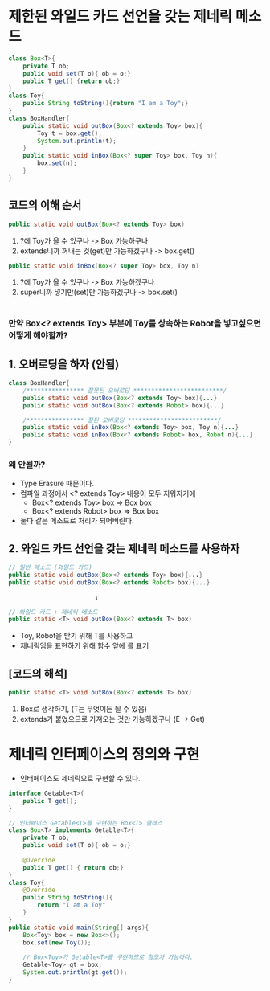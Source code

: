 # 제한된 와일드 카드 선언을 갖는 제네릭 메소드
```java
class Box<T>{
    private T ob;
    public void set(T o){ ob = o;}
    public T get() {return ob;}
}
class Toy{
    public String toString(){return "I am a Toy";}
}
class BoxHandler{
    public static void outBox(Box<? extends Toy> box){
        Toy t = box.get();
        System.out.println(t);
    }
    public static void inBox(Box<? super Toy> box, Toy n){
        box.set(n);
    }
}
```
## 코드의 이해 순서
```java
public static void outBox(Box<? extends Toy> box)
```
1. ?에 Toy가 올 수 있구나 -> Box<Toy> 가능하구나
2. extends니까 꺼내는 것(get)만 가능하겠구나 -> box.get()
```java
public static void inBox(Box<? super Toy> box, Toy n)
```
1. ?에 Toy가 올 수 있구나 -> Box<Toy> 가능하겠구나
2. super니까 넣기만(set)만 가능하겠구나 -> box.set()
<br><br>

### 만약 Box<? extends Toy> 부분에 Toy를 상속하는 Robot을 넣고싶으면 어떻게 해야할까?

## 1. 오버로딩을 하자 (안됨)

```java
class BoxHandler{
    /**************** 잘못된 오버로딩 *************************/
    public static void outBox(Box<? extends Toy> box){...}
    public static void outBox(Box<? extends Robot> box){...}

    /**************** 잘된 오버로딩 *************************/
    public static void inBox(Box<? extends Toy> box, Toy n){...}
    public static void inBox(Box<? extends Robot> box, Robot n){...}
}
```
### 왜 안될까?
- Type Erasure 때문이다. 
- 컴파일 과정에서 <? extends Toy> 내용이 모두 지워지기에
  - Box<? extends Toy> box => Box box
  - Box<? extends Robot> box => Box box
- 둘다 같은 메소드로 처리가 되어버린다.

## 2. 와일드 카드 선언을 갖는 제네릭 메소드를 사용하자
```java
// 일반 메소드 (와일드 카드)
public static void outBox(Box<? extends Toy> box){...}
public static void outBox(Box<? extends Robot> box){...}
        
                        ↓

// 와일드 카드 + 제네릭 메소드
public static <T> void outBox(Box<? extends T> box)
```
- Toy, Robot을 받기 위해 T를 사용하고
- 제네릭임을 표현하기 위해 함수 앞에 <T>를 표기

## [코드의 해석]
```java
public static <T> void outBox(Box<? extends T> box)
```
1. Box<T>로 생각하기, (T는 무엇이든 될 수 있음)
2. extends가 붙었으므로 가져오는 것만 가능하겠구나 (E -> Get)

# 제네릭 인터페이스의 정의와 구현
- 인터페이스도 제네릭으로 구현할 수 있다.
```java
interface Getable<T>{
    public T get();
}

// 인터페이스 Getable<T>를 구현하는 Box<T> 클래스
class Box<T> implements Getable<T>{
    private T ob;
    public void set(T o){ ob = o;}
    
    @Override
    public T get() { return ob;}
}
class Toy{
    @Override
    public String toString(){
        return "I am a Toy"
    }
}
public static void main(String[] args){
    Box<Toy> box = new Box<>();
    box.set(new Toy());
    
    // Box<Toy>가 Getable<T>를 구현하므로 참조가 가능하다.
    Getable<Toy> gt = box;
    System.out.println(gt.get());
}
```